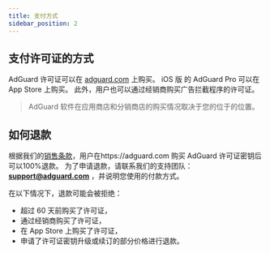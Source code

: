 ```yaml
---
title: 支付方式
sidebar_position: 2
---
```


## 支付许可证的方式

AdGuard 许可证可以在 [adguard.com](https://adguard.com/license.html) 上购买。 iOS 版 的 AdGuard Pro 可以在 App Store 上购买。 此外，用户也可以通过经销商购买广告拦截程序的许可证。

> AdGuard 软件在应用商店和分销商店的购买情况取决于您的位于的位置。

## 如何退款

根据我们的[销售条款](https://adguard.com/terms-of-sale.html)，用户在https://adguard.com 购买 AdGuard 许可证密钥后可以100%退款。 为了申请退款，请联系我们的支持团队：**support@adguard.com** ，并说明您使用的付款方式。

在以下情况下，退款可能会被拒绝：
* 超过 60 天前购买了许可证，
* 通过经销商购买了许可证，
* 在 App Store 上购买了许可证，
* 申请了许可证密钥升级或续订的部分价格进行退款。
